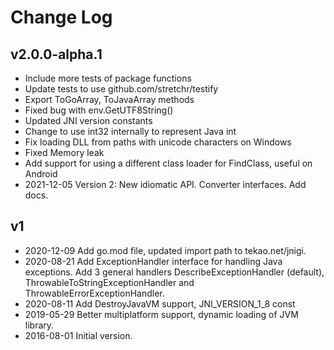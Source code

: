# Change Log

## v2.0.0-alpha.1
- Include more tests of package functions
- Update tests to use github.com/stretchr/testify
- Export ToGoArray, ToJavaArray methods
- Fixed bug with env.GetUTF8String()
- Updated JNI version constants
- Change to use int32 internally to represent Java int
- Fix loading DLL from paths with unicode characters on Windows
- Fixed Memory leak
- Add support for using a different class loader for FindClass, useful on Android
- 2021-12-05 Version 2: New idiomatic API. Converter interfaces. Add docs.

## v1
- 2020-12-09 Add go.mod file, updated import path to tekao.net/jnigi.
- 2020-08-21 Add ExceptionHandler interface for handling Java exceptions. Add 3 general handlers DescribeExceptionHandler (default), ThrowableToStringExceptionHandler and ThrowableErrorExceptionHandler.
- 2020-08-11 Add DestroyJavaVM support, JNI_VERSION_1_8 const
- 2019-05-29 Better multiplatform support, dynamic loading of JVM library.
- 2016-08-01 Initial version.
